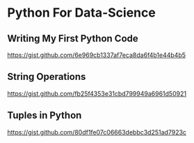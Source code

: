 # Python For Data-Science

## Writing My First Python Code
https://gist.github.com/6e969cb1337af7eca8da6f4b1e44b4b5

## String Operations
https://gist.github.com/fb25f4353e31cbd799949a6961d50921

## Tuples in Python
https://gist.github.com/80df1fe07c06663debbc3d251ad7923c


